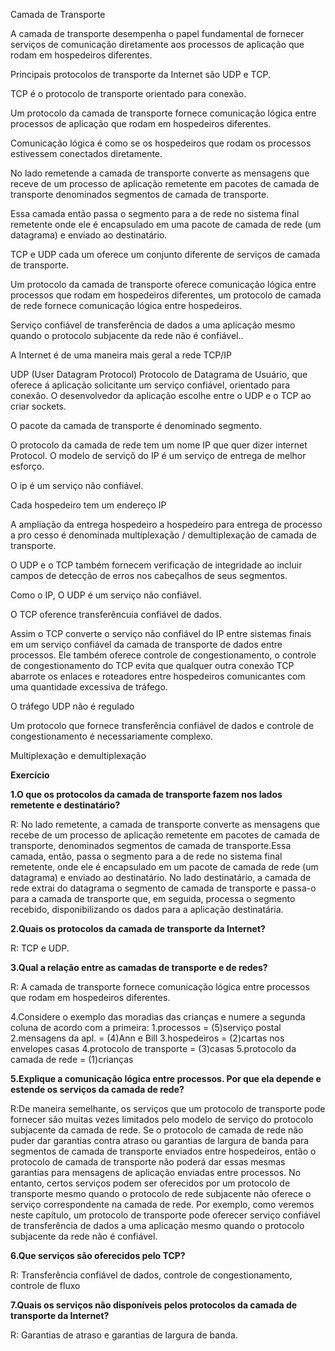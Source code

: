 Camada de Transporte



A camada de transporte desempenha o papel fundamental de fornecer serviços de comunicação diretamente aos processos de aplicação que rodam em hospedeiros diferentes.

Principais protocolos de transporte da Internet são UDP e TCP.

TCP é o protocolo de transporte orientado para conexão.

Um protocolo da camada de transporte fornece comunicação lógica entre processos de aplicação que rodam em hospedeiros diferentes.

Comunicação lógica é como se os hospedeiros que rodam os processos estivessem conectados diretamente.

No lado remetende a camada de transporte converte as mensagens que receve de um processo de aplicação remetente em pacotes de camada de transporte denominados segmentos de camada de transporte.

Essa camada então passa o segmento para a de rede no sistema final remetente onde ele é encapsulado em uma pacote de camada de rede (um datagrama) e enviado ao destinatário.

TCP e UDP cada um oferece um conjunto diferente de serviços de camada de transporte.

Um protocolo da camada de transporte oferece comunicação lógica entre processos que rodam em hospedeiros diferentes, um protocolo de camada de rede fornece comunicação lógica entre hospedeiros.

Serviço confiável de transferência de dados a uma aplicação mesmo quando o protocolo subjacente da rede não é confiável..

A Internet é de uma maneira mais geral a rede TCP/IP 

UDP (User Datagram Protocol) Protocolo de Datagrama de Usuário, que oferece á aplicação solicitante um serviço confiável, orientado para conexão. O desenvolvedor da aplicação escolhe entre o UDP e o TCP ao criar sockets.

O pacote da camada de transporte é denominado segmento.

O protocolo da camada de rede tem um nome IP que quer dizer internet Protocol. O modelo de serviçõ do IP é um serviço de entrega de melhor esforço.

O ip é um serviço não confiável.

Cada hospedeiro tem um endereço IP

A ampliação da entrega hospedeiro a hospedeiro para entrega de processo a pro cesso é denominada multiplexação / demultiplexação de camada de transporte.

O UDP  e o TCP também fornecem verificação de integridade ao incluir campos de detecção de erros nos cabeçalhos de seus segmentos.

Como o IP, O UDP é um serviço não confiável.

O TCP oference transferêncuia confiável de dados.

Assim o TCP converte o serviço não confiável do IP entre sistemas finais em um serviço confiável da camada de transporte de dados entre processos. Ele também oferece controle de congestionamento, o controle de congestionamento do TCP evita que qualquer outra conexão  TCP abarrote os enlaces e roteadores entre hospedeiros comunicantes com uma quantidade excessiva de tráfego.

O tráfego UDP não é regulado

Um protocolo que fornece transferência confiável de dados e controle de congestionamento é necessariamente complexo.

Multiplexação e demultiplexação



**Exercício**



**1.O que os protocolos da camada de transporte fazem nos lados remetente e destinatário?**

R: No lado remetente, a camada de transporte converte as mensagens que recebe de um processo de aplicação remetente em pacotes de camada de transporte, denominados segmentos de camada de transporte.Essa camada, então, passa o segmento para a de rede no sistema final remetente, onde ele é encapsulado em um pacote de camada de rede (um datagrama) e enviado ao destinatário. No lado destinatário, a camada de rede extrai do datagrama o segmento de camada de transporte e passa-o para a camada de transporte que, em seguida, processa o segmento recebido, disponibilizando os dados para a aplicação destinatária.



**2.Quais os protocolos da camada de transporte da Internet?**

R: TCP e UDP.



**3.Qual a relação entre as camadas de transporte e de redes?**

R: A camada de transporte fornece comunicação lógica entre processos que rodam em hospedeiros
diferentes.



4.Considere o exemplo das moradias das crianças e numere a segunda coluna de acordo com a primeira:
1.processos                                     =                                                                (5)serviço postal
2.mensagens da apl. 					= 															   (4)Ann e Bill
3.hospedeiros 								=  															  (2)cartas nos envelopes casas
4.protocolo de transporte 		  = 															   (3)casas
5.protocolo da camada de rede = 															   (1)crianças



**5.Explique a comunicação lógica entre processos. Por que ela depende e estende os serviços da camada de rede?**

R:De maneira semelhante, os serviços que um protocolo
de transporte pode fornecer são muitas vezes limitados pelo modelo de serviço do protocolo subjacente da camada de rede. Se o protocolo de camada de rede não puder dar garantias contra atraso ou garantias de largura de banda para segmentos de camada de transporte enviados entre hospedeiros, então o protocolo de camada de transporte não poderá dar essas mesmas garantias para mensagens de aplicação enviadas entre processos. No entanto, certos serviços podem ser oferecidos por um protocolo de transporte mesmo quando o protocolo de rede subjacente não oferece o serviço correspondente na camada de rede. Por exemplo, como veremos neste capítulo, um protocolo de transporte pode oferecer serviço confiável de transferência de dados a uma aplicação mesmo quando o protocolo subjacente da rede não é confiável.



**6.Que serviços são oferecidos pelo TCP?**

R: Transferência confiável de dados, controle de congestionamento, controle de fluxo



**7.Quais os serviços não disponíveis pelos protocolos da camada de transporte da Internet?**

R: Garantias de atraso e garantias de largura de banda.

